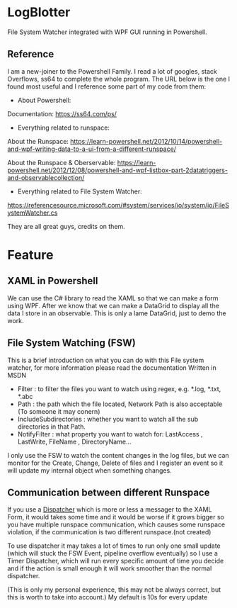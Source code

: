 # LogBlotter
File System Watcher integrated with WPF GUI running in Powershell.

## Reference
I am a new-joiner to the Powershell Family. I read a lot of googles, stack Overflows, ss64 to complete the whole program.
The URL below is the one I found most useful and I reference some part of my code from them:

* About Powershell: 

Documentation: <https://ss64.com/ps/>

* Everything related to runspace:

About the Runspace: <https://learn-powershell.net/2012/10/14/powershell-and-wpf-writing-data-to-a-ui-from-a-different-runspace/>

About the Runspace & Oberservable: <https://learn-powershell.net/2012/12/08/powershell-and-wpf-listbox-part-2datatriggers-and-observablecollection/>

* Everything related to File System Watcher:

<https://referencesource.microsoft.com/#system/services/io/system/io/FileSystemWatcher.cs>

They are all great guys, credits on them.

# Feature
## XAML in Powershell
We can use the C# library to read the XAML so that we can make a form using WPF.
After we know that we can make a DataGrid to display all the data I store in an observable.
This is only a lame DataGrid, just to demo the work.
## File System Watching (FSW)
This is a brief introduction on what you can do with this File system watcher, for more information please read the documentation Written in MSDN
* Filter : to filter the files you want to watch using regex, e.g. *.log, *.txt, *.abc 
* Path : the path which the file located, Network Path is also acceptable (To someone it may conern)
* IncludeSubdirectories : whether you want to watch all the sub directories in that Path.
* NotifyFilter : what property you want to watch for: LastAccess , LastWrite, FileName , DirectoryName...

I only use the FSW to watch the content changes in the log files, but we can monitor for the Create, Change, Delete of files and I register an event so it will update my internal object when something changes.
## Communication between different Runspace
If you use a [Dispatcher](https://docs.microsoft.com/en-us/dotnet/api/system.windows.threading.dispatcher?view=netframework-4.8) which is more or less a messager to the XAML Form, it would takes some time and it would be worse if it grows bigger so you have multiple runspace communication, which causes some runspace violation, if the communication is two different runspace.(not created)

To use dispatcher it may takes a lot of times to run only one small update (which will stuck the FSW Event, pipeline overflow eventually) so I use a Timer Dispatcher, which will run every specific amount of time you decide and if the action is small enough it will work smoother than the normal dispatcher.

(This is only my personal experience, this may not be always correct, but this is worth to take into account.)
My default is 10s for every update

